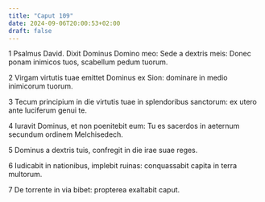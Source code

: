 ```yaml
---
title: "Caput 109"
date: 2024-09-06T20:00:53+02:00
draft: false
---
```



1 Psalmus David. Dixit Dominus Domino meo: Sede a dextris meis: Donec ponam inimicos tuos, scabellum pedum tuorum.

2 Virgam virtutis tuae emittet Dominus ex Sion: dominare in medio inimicorum tuorum.

3 Tecum principium in die virtutis tuae in splendoribus sanctorum: ex utero ante luciferum genui te.

4 Iuravit Dominus, et non poenitebit eum: Tu es sacerdos in aeternum secundum ordinem Melchisedech.

5 Dominus a dextris tuis, confregit in die irae suae reges.

6 Iudicabit in nationibus, implebit ruinas: conquassabit capita in terra multorum.

7 De torrente in via bibet: propterea exaltabit caput.

